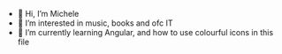- 👋 Hi, I’m Michele
- 👀 I’m interested in music, books and ofc IT
- 🌱 I’m currently learning Angular, and how to use colourful icons in this file
<!--
- 💞️ I’m looking to collaborate on ...
- 📫 How to reach me ...
-->
<!---
michele-pianta/michele-pianta is a ✨ special ✨ repository because its `README.md` (this file) appears on your GitHub profile.
You can click the Preview link to take a look at your changes.
--->
